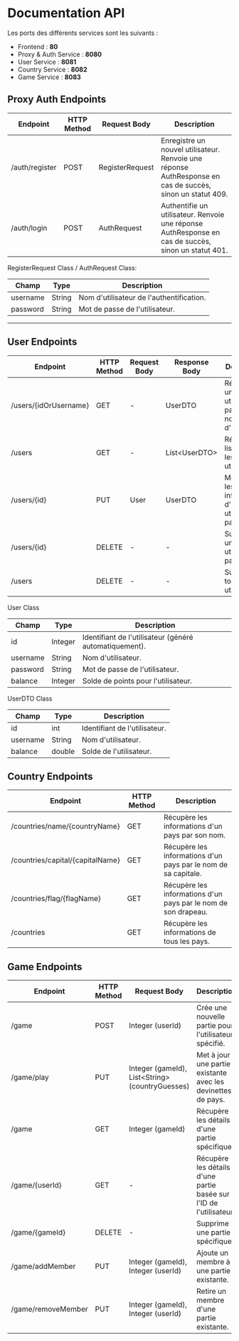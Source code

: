 # Documentation API

Les ports des différents services sont les suivants :

- Frontend : **80**
- Proxy & Auth Service : **8080**
- User Service : **8081**
- Country Service : **8082**
- Game Service : **8083**

## Proxy Auth Endpoints

| Endpoint          | HTTP Method | Request Body      | Description             |
|-------------------|-------------|-------------------|-------------------------|
| /auth/register    | POST        | RegisterRequest   | Enregistre un nouvel utilisateur. Renvoie une réponse AuthResponse en cas de succès, sinon un statut 409. |
| /auth/login       | POST        | AuthRequest       | Authentifie un utilisateur. Renvoie une réponse AuthResponse en cas de succès, sinon un statut 401.       |

RegisterRequest Class / AuthRequest Class:

| Champ     | Type   | Description                  |
|-----------|--------|------------------------------|
| username  | String | Nom d'utilisateur de l'authentification. |
| password  | String | Mot de passe de l'utilisateur.           |

---

## User Endpoints

| Endpoint                | HTTP Method | Request Body | Response Body       | Description                                              |
|-------------------------|-------------|--------------|---------------------|----------------------------------------------------------|
| /users/{idOrUsername}   | GET         | -            | UserDTO             | Récupère un utilisateur par ID ou nom d'utilisateur.     |
| /users                  | GET         | -            | List\<UserDTO>       | Récupère la liste de tous les utilisateurs.              |
| /users/{id}             | PUT         | User         | UserDTO             | Met à jour les informations d'un utilisateur par son ID. |
| /users/{id}             | DELETE      | -            | -                   | Supprime un utilisateur par son ID.                      |
| /users                  | DELETE      | -            | -                   | Supprime tous les utilisateurs.                          |

User Class

| Champ     | Type    | Description                                            |
|-----------|---------|--------------------------------------------------------|
| id        | Integer | Identifiant de l'utilisateur (généré automatiquement). |
| username  | String  | Nom d'utilisateur.                                     |
| password  | String  | Mot de passe de l'utilisateur.                         |
| balance   | Integer | Solde de points pour l'utilisateur.                    |

UserDTO Class

| Champ     | Type    | Description                  |
|-----------|---------|------------------------------|
| id        | int     | Identifiant de l'utilisateur.|
| username  | String  | Nom d'utilisateur.           |
| balance   | double  | Solde de l'utilisateur.      |

## Country Endpoints

| Endpoint                          | HTTP Method | Description                                                   |
|-----------------------------------|-------------|---------------------------------------------------------------|
| /countries/name/{countryName}     | GET         | Récupère les informations d'un pays par son nom.              |
| /countries/capital/{capitalName}  | GET         | Récupère les informations d'un pays par le nom de sa capitale.|
| /countries/flag/{flagName}        | GET         | Récupère les informations d'un pays par le nom de son drapeau.|
| /countries                        | GET         | Récupère les informations de tous les pays.                   |

## Game Endpoints

| Endpoint                | HTTP Method | Request Body                         | Description                                                 |
|-------------------------|-------------|--------------------------------------|-------------------------------------------------------------|
| /game                   | POST        | Integer (userId)                     | Crée une nouvelle partie pour l'utilisateur spécifié.       |
| /game/play              | PUT         | Integer (gameId), List\<String> (countryGuesses) | Met à jour une partie existante avec les devinettes de pays. |
| /game                   | GET         | Integer (gameId)                     | Récupère les détails d'une partie spécifique.               |
| /game/{userId}          | GET         | -                                    | Récupère les détails d'une partie basée sur l'ID de l'utilisateur. |
| /game/{gameId}          | DELETE      | -                                    | Supprime une partie spécifique.                             |
| /game/addMember         | PUT         | Integer (gameId), Integer (userId)   | Ajoute un membre à une partie existante.                    |
| /game/removeMember      | PUT         | Integer (gameId), Integer (userId)   | Retire un membre d'une partie existante.                    |
